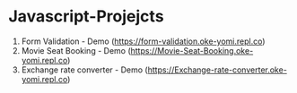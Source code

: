 # Javascript-Projejcts

1. Form Validation - Demo (https://form-validation.oke-yomi.repl.co)
2. Movie Seat Booking - Demo (https://Movie-Seat-Booking.oke-yomi.repl.co)
3. Exchange rate converter - Demo (https://Exchange-rate-converter.oke-yomi.repl.co)
